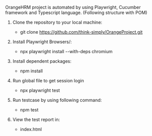 OrangeHRM project is automated by using Playwright, Cucumber framework and Typescript language. (Following structure with POM)

1. Clone the repository to your local machine:
   - git clone https://github.com/think-simply/OrangeProject.git

2. Install Playwright Browsers/:
   - npx playwright install --with-deps chromium

3. Install dependent packages:
   - npm install

4. Run global file to get session login
   - npx playwright test 

5. Run testcase by using following command:
   - npm test

6. View the test report in:
   - index.html


